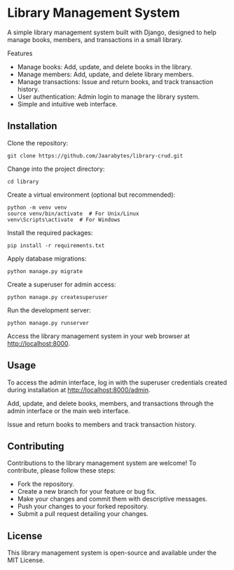 # Library Management System

A simple library management system built with Django, designed to help manage books, members, and transactions in a small library.

Features
-  Manage books: Add, update, and delete books in the library.
-  Manage members: Add, update, and delete library members.
-  Manage transactions: Issue and return books, and track transaction history.
-  User authentication: Admin login to manage the library system.
-  Simple and intuitive web interface.


## Installation

Clone the repository:


```
git clone https://github.com/Jaarabytes/library-crud.git
```		

Change into the project directory:


```
cd library
```


Create a virtual environment (optional but recommended):


```
python -m venv venv
source venv/bin/activate  # For Unix/Linux
venv\Scripts\activate  # For Windows
```		

Install the required packages:

```
pip install -r requirements.txt
```		

Apply database migrations:


```
python manage.py migrate
```		

Create a superuser for admin access:

```
python manage.py createsuperuser
```


Run the development server:

```
python manage.py runserver
```		

Access the library management system in your web browser at <http://localhost:8000>.


## Usage

To access the admin interface, log in with the superuser credentials created during installation at <http://localhost:8000/admin>.

Add, update, and delete books, members, and transactions through the admin interface or the main web interface.

Issue and return books to members and track transaction history.


## Contributing

Contributions to the library management system are welcome! To contribute, please follow these steps:

- Fork the repository.
- Create a new branch for your feature or bug fix.
- Make your changes and commit them with descriptive messages.
- Push your changes to your forked repository.
- Submit a pull request detailing your changes.

## License

This library management system is open-source and available under the MIT License.
